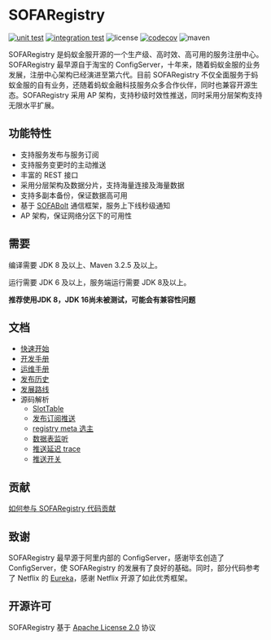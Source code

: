 # SOFARegistry

[![unit test](https://github.com/sofastack/sofa-registry/actions/workflows/unit-test.yml/badge.svg)](https://github.com/sofastack/sofa-registry/actions/workflows/unit-test.yml)
[![integration test](https://github.com/sofastack/sofa-registry/actions/workflows/integration-test.yml/badge.svg)](https://github.com/sofastack/sofa-registry/actions/workflows/integration-test.yml)
![license](https://img.shields.io/badge/license-Apache--2.0-green.svg)
[![codecov](https://codecov.io/gh/sofastack/sofa-registry/branch/master/graph/badge.svg?token=K6x7h4Uxkn)](https://codecov.io/gh/sofastack/sofa-registry)
![maven](https://img.shields.io/github/release/sofastack/sofa-registry.svg)

SOFARegistry 是蚂蚁金服开源的一个生产级、高时效、高可用的服务注册中心。SOFARegistry 最早源自于淘宝的 ConfigServer，十年来，随着蚂蚁金服的业务发展，注册中心架构已经演进至第六代。目前 SOFARegistry 不仅全面服务于蚂蚁金服的自有业务，还随着蚂蚁金融科技服务众多合作伙伴，同时也兼容开源生态。SOFARegistry 采用 AP 架构，支持秒级时效性推送，同时采用分层架构支持无限水平扩展。

## 功能特性 

- 支持服务发布与服务订阅
- 支持服务变更时的主动推送
- 丰富的 REST 接口
- 采用分层架构及数据分片，支持海量连接及海量数据
- 支持多副本备份，保证数据高可用
- 基于 [SOFABolt](https://github.com/alipay/sofa-bolt) 通信框架，服务上下线秒级通知
- AP 架构，保证网络分区下的可用性


## 需要

编译需要 JDK 8 及以上、Maven 3.2.5 及以上。

运行需要 JDK 6 及以上，服务端运行需要 JDK 8及以上。

**推荐使用JDK 8，JDK 16尚未被测试，可能会有兼容性问题**

## 文档

- [快速开始](https://www.sofastack.tech/sofa-registry/docs/Server-QuickStart)
- [开发手册](https://www.sofastack.tech/sofa-registry/docs/JAVA-SDK)
- [运维手册](https://www.sofastack.tech/sofa-registry/docs/Deployment)
- [发布历史](https://www.sofastack.tech/sofa-registry/docs/ReleaseNotes)
- [发展路线](https://www.sofastack.tech/sofa-registry/docs/RoadMap)
- 源码解析
   - [SlotTable](https://www.sofastack.tech/projects/sofa-registry/code-analyze/code-analyze-slottable/)
   - [发布订阅推送](https://www.sofastack.tech/projects/sofa-registry/code-analyze/code-analyze-publish-subscription-push/)
   - [registry meta 选主](https://www.sofastack.tech/projects/sofa-registry/code-analyze/code-analyze-registry-meta/)
   - [数据表监听](https://www.sofastack.tech/projects/sofa-registry/code-analyze/code-analyza-data-table-listening/)
   - [推送延迟 trace](https://www.sofastack.tech/projects/sofa-registry/code-analyze/code-analyze-push-delay-trace/)
   - [推送开关](https://www.sofastack.tech/projects/sofa-registry/code-analyze/code-analyze-push-switch/)


## 贡献

[如何参与 SOFARegistry 代码贡献](https://www.sofastack.tech/sofa-registry/docs/Contributing)


## 致谢

SOFARegistry 最早源于阿里内部的 ConfigServer，感谢毕玄创造了 ConfigServer，使 SOFARegistry 的发展有了良好的基础。同时，部分代码参考了 Netflix 的 [Eureka](https://github.com/Netflix/eureka)，感谢 Netflix 开源了如此优秀框架。

## 开源许可

SOFARegistry 基于 [Apache License 2.0](https://github.com/sofastack/sofa-registry/blob/master/LICENSE) 协议
